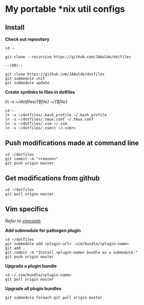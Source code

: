 My portable *nix util configs
==============================

Install
-------

**Check out repository**
~~~~~~~~~~~
cd ~

git clone --recursive https://github.com/JAAulde/dotfiles 

--(OR)--

git clone https://github.com/JAAulde/dotfiles 
git submodule init 
git submodule update
~~~~~~~~~~~

**Create synlinks to files in dotfiles**

_ln -s ~/dotfiles/{$file} ~/{$file}_
~~~~~~~~~~~~
cd ~
ln -s ~/dotfiles/.bash_profile ~/.bash_profile
ln -s ~/dotfiles/.tmux.conf ~/.tmux.conf
ln -s ~/dotfiles/.vim ~/.vim
ln -s ~/dotfiles/.vimrc ~/.vimrc
~~~~~~~~~~~~


Push modifications made at command line
---------------------------------------

~~~~~~~~~~~~
cd ~/dotfiles
git commit -m "<reason>"
git push origin master
~~~~~~~~~~~~


Get modifications from github
-----------------------------
~~~~~~~~~~~~
cd ~/dotfiles
git pull origin master
~~~~~~~~~~~~


Vim specifics
-------------

*Refer to [vimcasts](http://vimcasts.org/episodes/synchronizing-plugins-with-git-submodules-and-pathogen/)*

**Add submodule for pathogen plugin**
~~~~~~~~~~~~
cd ~/dotfiles
git submodule add <plugin-url> .vim/bundle/<plugin-name>
git add .
git commit -m "Install <plugin-name> bundle as a submodule."
git push origin master
~~~~~~~~~~~~

**Upgrade a plugin bundle**
~~~~~~~~~~~~
cd ~/.vim/bundle/<plugin-name>
git pull origin master
~~~~~~~~~~~~

**Upgrade all plugin bundles**
~~~~~~~~~~~~
git submodule foreach git pull origin master
~~~~~~~~~~~~
